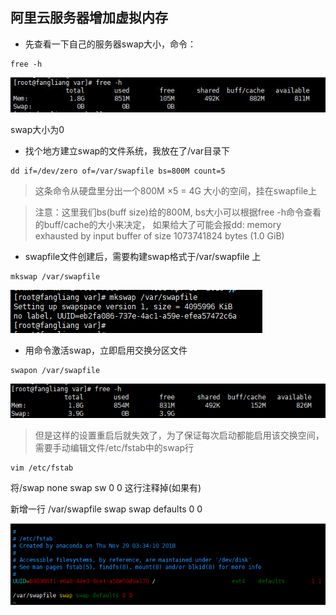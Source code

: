 ## 阿里云服务器增加虚拟内存

* 先查看一下自己的服务器swap大小，命令：

```
free -h
```

![](../images/aliyun-1.jpg)

swap大小为0


* 找个地方建立swap的文件系统，我放在了/var目录下

```
dd if=/dev/zero of=/var/swapfile bs=800M count=5
```

> 这条命令从硬盘里分出一个800M ×5 = 4G 大小的空间，挂在swapfile上

> 注意：这里我们bs(buff size)给的800M, bs大小可以根据free -h命令查看的buff/cache的大小来决定，
如果给大了可能会报dd: memory exhausted by input buffer of size 1073741824 bytes (1.0 GiB) 

* swapfile文件创建后，需要构建swap格式于/var/swapfile 上

```
mkswap /var/swapfile
```

![](../images/aliyun-2.png)

* 用命令激活swap，立即启用交换分区文件

```
swapon /var/swapfile
```

![](../images/aliyun-4.png)

> 但是这样的设置重启后就失效了，为了保证每次启动都能启用该交换空间，需要手动编辑文件/etc/fstab中的swap行


```
vim /etc/fstab
```
将/swap none swap sw 0 0 这行注释掉(如果有)

新增一行 /var/swapfile swap swap defaults 0 0

![](../images/aliyun-3.png)
